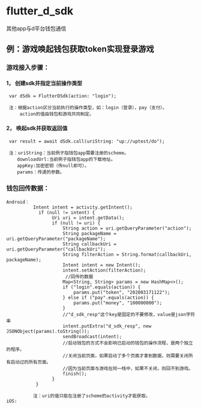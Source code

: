 # flutter_d_sdk

  其他app与d平台钱包通信

## 例：游戏唤起钱包获取token实现登录游戏

### 游戏接入步骤：
#### 1， 创建sdk并指定当前操作类型

     var dSdk = FlutterDSdk(action: "login");

     注：根据action区分当前执行的操作类型，如：login（登录），pay（支付）。
         action的值由钱包和游戏共同制定。


#### 2， 唤起sdk并获取返回值

     var result = await dSdk.call(uriString: "up://uptest/do");

     注：uriString：当前例子指钱包app需要注册的scheme。
        downloadUrl:当前例子指钱包app的下载地址。
        appKey:加密密钥（传null即可）。
        params：传递的参数。

### 钱包回传数据：

    Android：
              Intent intent = activity.getIntent();
                if (null != intent) {
                     Uri uri = intent.getData();
                     if (null != uri) {
                         String action = uri.getQueryParameter("action");
                         String packageName = uri.getQueryParameter("packageName");
                         String callbackUri = uri.getQueryParameter("callbackUri");
                         String filterAction = String.format(callbackUri, packageName);
                         Intent intent = new Intent();
                         intent.setAction(filterAction);
                          //回传的数据
                         Map<String, String> params = new HashMap<>();
                         if ("login".equals(action)) {
                             params.put("token", "202003171122");
                         } else if ("pay".equals(action)) {
                             params.put("money", "100000000");
                         }
                         //"d_sdk_resp"这个key是固定的不要修改，value是json字符串
                         intent.putExtra("d_sdk_resp", new JSONObject(params).toString());
                         sendBroadcast(intent);
                         //启动钱包的方式不会影响已启动的钱包的操作流程，是两个独立的程序。
                         //关闭当前页面，如果启动了多个页面才拿到数据，则需要关闭所有启动过的所有页面。
                         //因为当前页面与游戏在同一栈中，如果不关闭，则回不到游戏。
                         finish();
                     }
               }

              注：uri的值只能在注册了scheme的activity才能获取。
    iOS: